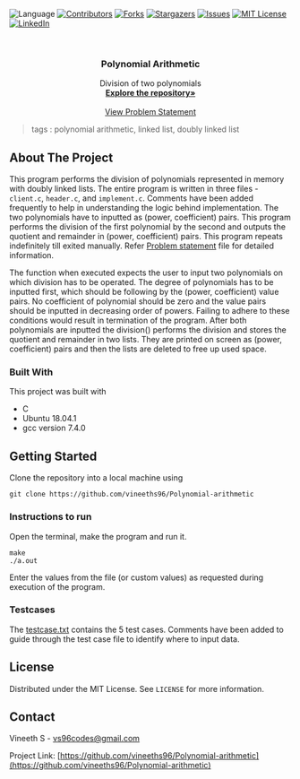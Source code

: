  ![Language](https://img.shields.io/badge/language-C-blue) [![Contributors][contributors-shield]][contributors-url] [![Forks][forks-shield]][forks-url] [![Stargazers][stars-shield]][stars-url] [![Issues][issues-shield]][issues-url] [![MIT License][license-shield]][license-url] [![LinkedIn][linkedin-shield]][linkedin-url]

<!-- PROJECT LOGO -->
<br />

<p align="center">
  <h3 align="center">Polynomial Arithmetic</h3>
  <p align="center">
    Division of two polynomials 
    <br />
    <a href=https://github.com/vineeths96/Polynomial-arithmetic><strong>Explore the repository»</strong></a>
    <br />
    <br />
    <a href=https://github.com/vineeths96/Polynomial-arithmetic/blob/master/Problem%20Statement.pdf>View Problem Statement</a>
    </p>





</p>

> tags : polynomial arithmetic, linked list, doubly linked list



<!-- ABOUT THE PROJECT -->

## About The Project

This program performs the division of polynomials represented in memory with doubly linked lists. The entire program is written in three files - `client.c`, `header.c`, and `implement.c`. Comments have been added frequently to help in understanding the logic behind implementation. The two polynomials have to inputted as (power, coefficient) pairs. This program performs the division of the first polynomial by the second and outputs the quotient and remainder in (power, coefficient) pairs. This program repeats indefinitely till exited manually. Refer [Problem statement](./Problem%20Statement.pdf) file for detailed information.

The function when executed expects the user to input two polynomials on which division has to be operated. The degree of polynomials has to be inputted first, which should be following by the (power, coefficient) value pairs. No coefficient of polynomial should be zero and the value pairs should be inputted in decreasing order of powers. Failing to adhere to these conditions would result in termination of the program. After both polynomials are inputted the division() performs the division and stores the quotient and remainder in two lists. They are printed on screen as (power, coefficient) pairs and then the lists are deleted to free up used space. 

### Built With
This project was built with 

* C
* Ubuntu 18.04.1 
* gcc version 7.4.0



<!-- GETTING STARTED -->

## Getting Started

Clone the repository into a local machine using

```shell
git clone https://github.com/vineeths96/Polynomial-arithmetic
```

### Instructions to run

Open the terminal, make the program and run it. 

```shell
make
./a.out
```

Enter the values from the file (or custom values) as requested during execution of the program.

### Testcases

The [testcase.txt](./testcase.txt) contains the 5 test cases. Comments have been added to guide through the test case file to identify where to input data.



<!-- LICENSE -->

## License

Distributed under the MIT License. See `LICENSE` for more information.



<!-- CONTACT -->
## Contact

Vineeth S - vs96codes@gmail.com

Project Link: [https://github.com/vineeths96/Polynomial-arithmetic](https://github.com/vineeths96/Polynomial-arithmetic)




<!-- MARKDOWN LINKS & IMAGES -->
<!-- https://www.markdownguide.org/basic-syntax/#reference-style-links -->

[contributors-shield]: https://img.shields.io/github/contributors/vineeths96/Polynomial-arithmetic.svg?style=flat-square
[contributors-url]: https://github.com/vineeths96/Polynomial-arithmetic/graphs/contributors
[forks-shield]: https://img.shields.io/github/forks/vineeths96/Polynomial-arithmetic.svg?style=flat-square
[forks-url]: https://github.com/vineeths96/Polynomial-arithmetic/network/members
[stars-shield]: https://img.shields.io/github/stars/vineeths96/Polynomial-arithmetic.svg?style=flat-square
[stars-url]: https://github.com/vineeths96/Polynomial-arithmetic/stargazers
[issues-shield]: https://img.shields.io/github/issues/vineeths96/Polynomial-arithmetic.svg?style=flat-square
[issues-url]: https://github.com/vineeths96/Polynomial-arithmetic/issues
[license-shield]: https://img.shields.io/badge/License-MIT-yellow.svg
[license-url]: https://github.com/vineeths96/Polynomial-arithmetic/blob/master/LICENSE
[linkedin-shield]: https://img.shields.io/badge/-LinkedIn-black.svg?style=flat-square&logo=linkedin&colorB=555
[linkedin-url]: https://linkedin.com/in/vineeths

